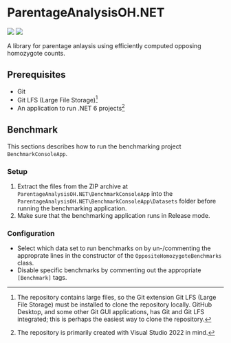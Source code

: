 # ParentageAnalysisOH.NET

[![](https://img.shields.io/nuget/v/ParentageAnalysisOH.NET.svg)](https://www.nuget.org/packages/ParentageAnalysisOH.NET/)
[![](https://img.shields.io/nuget/dt/ParentageAnalysisOH.NET.svg)](https://www.nuget.org/packages/ParentageAnalysisOH.NET/)

A library for parentage anlaysis using efficiently computed opposing homozygote counts.

## Prerequisites

- Git
- Git LFS (Large File Storage)[^1]
- An application to run .NET 6 projects[^2]

[^1]: The repository contains large files, so the Git extension Git LFS (Large File Storage) must be installed to clone the repository locally. GitHub Desktop, and some other Git GUI applications, has Git and Git LFS integrated; this is perhaps the easiest way to clone the repository.
[^2]: The repository is primarily created with Visual Studio 2022 in mind.

## Benchmark

This sections describes how to run the benchmarking project `BenchmarkConsoleApp`.

### Setup

1. Extract the files from the ZIP archive at `ParentageAnalysisOH.NET\BenchmarkConsoleApp` into the `ParentageAnalysisOH.NET\BenchmarkConsoleApp\Datasets` folder before running the benchmarking application.
2. Make sure that the benchmarking application runs in Release mode.

### Configuration
- Select which data set to run benchmarks on by un-/commenting the approprate lines in the constructor of the `OppositeHomozygoteBenchmarks` class.
- Disable specific benchmarks by commenting out the appropriate `[Benchmark]` tags.

